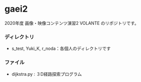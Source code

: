 # gaei2

2020年度 画像・映像コンテンツ演習2 VOLANTE のリポジトリです。

### ディレクトリ

- s_test, Yuki_K, r_noda：各個人のディレクトリです

### ファイル

- dijkstra.py : ３D経路探索プログラム